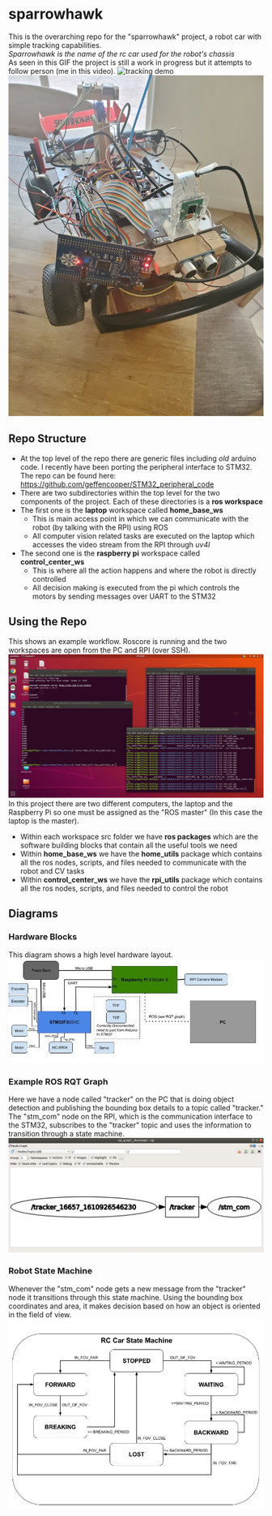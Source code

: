 # sparrowhawk
This is the overarching repo for the "sparrowhawk" project, a robot car with simple tracking capabilities.  
*Sparrowhawk is the name of the rc car used for the robot's chassis*  
As seen in this GIF the project is still a work in progress but it attempts to follow person (me in this video).
![tracking demo](video/tracking_demo.gif)  
![car](images/car.jpg)
## Repo Structure
* At the top level of the repo there are generic files including *old* arduino code. I recently have been porting the peripheral interface to STM32. The repo can be found here: https://github.com/geffencooper/STM32_peripheral_code
* There are two subdirectories within the top level for the two components of the project. Each of these directories is a **ros workspace**
* The first one is the **laptop** workspace called **home_base_ws**
    * This is main access point in which we can communicate with the robot (by talking with the RPI) using ROS
    * All computer vision related tasks are executed on the laptop which accesses the video stream from the RPI through *uv4l*
* The second one is the **raspberry pi** workspace called **control_center_ws**
    * This is where all the action happens and where the robot is directly controlled
    * All decision making is executed from the pi which controls the motors by sending messages over UART to the STM32
## Using the Repo  
This shows an example workflow. Roscore is running and the two workspaces are open from the PC and RPI (over SSH).
![workflow](images/workflow.png)
In this project there are two different computers, the laptop and the Raspberry Pi so one must be assigned as the "ROS master" (In this case the laptop is the master).
* Within each workspace src folder we have **ros packages** which are the software building blocks that contain all the useful tools we need
* Within **home_base_ws** we have the **home_utils** package which contains all the ros nodes, scripts, and files needed to communicate with the robot and CV tasks
* Within **control_center_ws** we have the **rpi_utils** package which contains all the ros nodes, scripts, and files needed to control the robot 

## Diagrams  

### Hardware Blocks
This diagram shows a high level hardware layout.  
![hardware](images/Diagram.jpg)  

### Example ROS RQT Graph  
Here we have a node called "tracker" on the PC that is doing object detection and publishing the bounding box details to a topic called "tracker." The "stm_com" node on the RPI, which is the communication interface to the STM32, subscribes to the "tracker" topic and uses the information to transition through a state machine.
![RQT graph](images/rqt_graph.png)  

### Robot State Machine  
Whenever the "stm_com" node gets a new message from the "tracker" node it transitions through this state machine. Using the bounding box coordinates and area, it makes decision based on how an object is oriented in the field of view.
![state machine](images/Car%20State%20Machine.jpg)